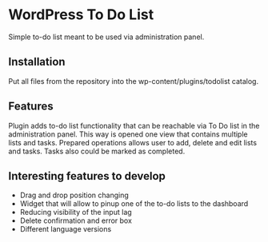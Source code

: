 # WordPress To Do List
Simple to-do list meant to be used via administration panel.
## Installation
Put all files from the repository into the wp-content/plugins/todolist catalog. 
## Features
Plugin adds to-do list functionality that can be reachable via To Do list in the administration panel.
This way is opened one view that contains multiple lists and tasks.
Prepared operations allows user to add, delete and edit lists and tasks.
Tasks also could be marked as completed.
## Interesting features to develop
- Drag and drop position changing
- Widget that will allow to pinup one of the to-do lists to the dashboard
- Reducing visibility of the input lag
- Delete confirmation and error box
- Different language versions

